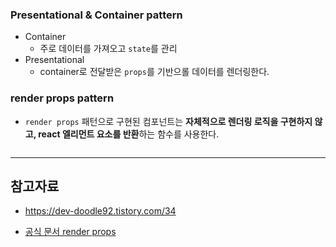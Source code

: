 



### Presentational & Container pattern

- Container 
  - 주로 데이터를 가져오고 `state`를 관리
- Presentational
  - container로 전달받은 `props`를 기반으롤 데이터를 렌더링한다.



### render props pattern

- `render props` 패턴으로 구현된 컴포넌트는 **자체적으로 렌더링 로직을 구현하지 않고, react 엘리먼트 요소를 반환**하는 함수를 사용한다.

```

```





---



## 참고자료

- https://dev-doodle92.tistory.com/34

- [공식 문서 render props](https://ko.reactjs.org/docs/render-props.html)